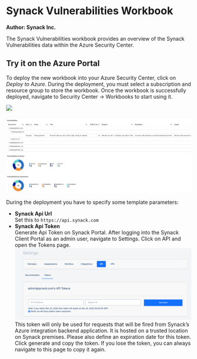 # Synack Vulnerabilities Workbook

**Author: Synack Inc.**

The Synack Vulnerabilities workbook provides an overview of the Synack Vulnerabilities data within the Azure Security Center. 

## Try it on the Azure Portal

To deploy the new workbook into your Azure Security Center, click on *Deploy to Azure*.
During the deployment, you must select a subscription and resource group to store the workbook. Once the workbook is successfully deployed, navigate to Security Center -> Workbooks to start using it.

<a href="https://portal.azure.com/#create/Microsoft.Template/uri/https%3A%2F%2Fraw.githubusercontent.com%2Fsynack%2FAzure-Security-Center%2Fsynack%2FWorkbooks%2FSynack%2520Vulnerabilities%2FarmTemplate.json" target="_blank"><img src="https://aka.ms/deploytoazurebutton"/></a>

![Workbook demo](WorkbookSample.png)

During the deployment you have to specify some template parameters:
- **Synack Api Url**<br>Set this to `https://api.synack.com`
- **Synack Api Token**<br>Generate Api Token on Synack Portal. After logging into the Synack Client Portal as an admin user, navigate to Settings. Click on API and open the Tokens page.<br>![token](token.png)<br> This token will only be used for requests that will be fired from Synack’s Azure integration backend application. It is hosted on a trusted location on Synack premises.
  Please also define an expiration date for this token.
  Click generate and copy the token. If you lose the token, you can always navigate to this page to copy it again.

